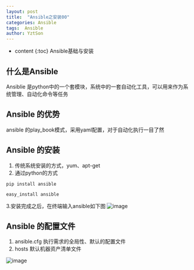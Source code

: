```yaml
---
layout: post
title:  "Ansible之安装00"
categories: Ansible
tags:  Ansible
author: YztSon
---
```


* content
{:toc}
Ansible基础与安装
## 什么是Ansible
Ansiblie 是python中的一个套模块，系统中的一套自动化工具，可以用来作为系统管理、自动化命令等任务
## Ansible 的优势
ansible 的play_book模式，采用yaml配置，对于自动化执行一目了然

## Ansible 的安装
1. 传统系统安装的方式，yum、apt-get
2. 通过python的方式

````
pip install ansible 

easy_install ansible

````
3.安装完成之后，在终端输入ansible如下图
![image](https://buqiucdn.github.io/upload/ansible.png)

## Ansible 的配置文件

1. ansible.cfg 执行需求的全局性、默认的配置文件
2. hosts 默认机器资产清单文件

![image](https://buqiucdn.github.io/upload/ansible_host.png)










